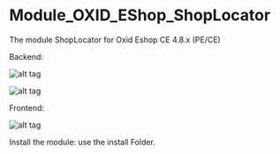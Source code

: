 Module_OXID_EShop_ShopLocator 
=============================


The module ShopLocator for Oxid Eshop CE 4.8.x (PE/CE)

Backend:

![alt tag](https://raw.github.com/philhecht/Module_OXID_EShop_ShopLocator/screenshots/backend1.png)

![alt tag](https://raw.github.com/philhecht/Module_OXID_EShop_ShopLocator/screenshots/backend2.png)

Frontend:

![alt tag](https://raw.github.com/philhecht/Module_OXID_EShop_ShopLocator/screenshots/frontend.png)

Install the module: use the install Folder.


